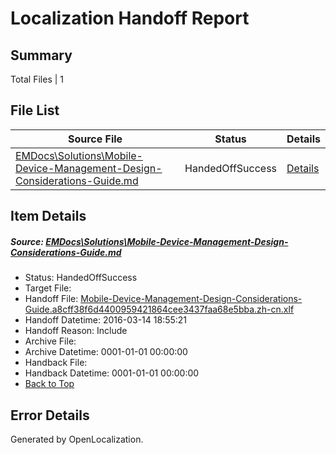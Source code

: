 # <a name='report-top'></a> Localization Handoff Report

## Summary
 Total Files | 1

## File List
 Source File | Status | Details 
 ----------- | ------ | ------- 
 [EMDocs\Solutions\Mobile-Device-Management-Design-Considerations-Guide.md](https://github.com/Microsoft/EMDocs-pr/blob/bac68785d319fe10e57a2745337096e95572ef2d/EMDocs/Solutions/Mobile-Device-Management-Design-Considerations-Guide.md) | HandedOffSuccess | [Details](#814901aa9ed4db3f168a5bf013f1f52f2695b90c227)

## Item Details
##### <a name='814901aa9ed4db3f168a5bf013f1f52f2695b90c227'></a> Source: [EMDocs\Solutions\Mobile-Device-Management-Design-Considerations-Guide.md](https://github.com/Microsoft/EMDocs-pr/blob/bac68785d319fe10e57a2745337096e95572ef2d/EMDocs/Solutions/Mobile-Device-Management-Design-Considerations-Guide.md)
* Status: HandedOffSuccess
* Target File: 
* Handoff File: [Mobile-Device-Management-Design-Considerations-Guide.a8cff38f6d4400959421864cee3437faa68e5bba.zh-cn.xlf](https://github.com/Microsoft/EM.handoff/blob/93d0f2d02d7477aabbc1c7ce113d207dd90aea09/ol-handoff/Microsoft/EMDocs-pr.zh-cn/master/Mobile-Device-Management-Design-Considerations-Guide.a8cff38f6d4400959421864cee3437faa68e5bba.zh-cn.xlf)
* Handoff Datetime: 2016-03-14 18:55:21
* Handoff Reason: Include
* Archive File: 
* Archive Datetime: 0001-01-01 00:00:00
* Handback File: 
* Handback Datetime: 0001-01-01 00:00:00
* [Back to Top](#report-top)


## Error Details

Generated by OpenLocalization.
